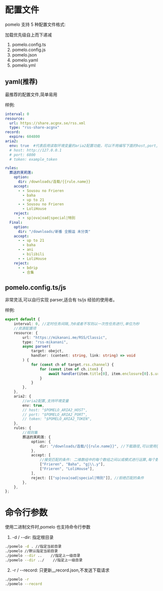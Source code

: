 # 配置文件

pomelo 支持 5 种配置文件格式:

加载优先级自上而下递减

1. pomelo.config.ts
2. pomelo.config.js
3. pomelo.json
4. pomelo.yaml
5. pomelo.yml

## yaml(推荐)
最推荐的配置文件,简单易用

样例:

```yaml
interval: 0
resource:
  url: https://share.acgnx.se/rss.xml
  type: "rss-share-acgnx"
record:
  expire: 604800
aria2:
  env: true  #代表启用读取环境变量的aria2配置功能，可以不用编写下面的host,port,token，使用环境变量 POMELO_ARIA2_HOST POMELO_ARIA2_PORT POMELO_ARIA2_TOKEN 代替
  # host: http://127.0.0.1
  # port: 6800
  # token: example_token

rules:
  葬送的芙莉莲:
    option:
      dir: /downloads/连载/{{rule.name}}
    accept:
      - - Sousou no Frieren
        - baha
        - up to 21
      - - Sousou no Frieren
        - LoliHouse
    reject:
      - - sp|ova|oad|special|特別
  Final:
    option:
      dir: "/downloads/新番 全搬运 未分类"
    accept:
      - - up to 21
        - baha
      - - ani
        - bilibili
      - - LoliHouse
    reject:
      - - bdrip
        - 合集
```



## pomelo.config.ts/js

非常灵活,可以自行实现 parser,适合有 ts/js 经验的使用者。

样例:

```typescript
export default {
    interval: 0, //定时任务间隔,为0或者不写则以一次性任务进行,单位为秒
    //资源配置项
    resource: {
        url: "https://mikanani.me/RSS/Classic",
        type: "rss-mikanani",
        async parser(
            target: obejct,
            handler: (content: string, link: string) => void
        ) {
            for (const ch of target.rss.channel) {
                for (const item of ch.item) {
                    await handler(item.title[0], item.enclosure[0].$.url);
                }
            }
        },
    },
    aria2: {
        //aria2配置,支持环境变量
        env: true,
        // host: "$POMELO_ARIA2_HOST",
        // port: "$POMELO_ARIA2_PORT",
        // token: "$POMELO_ARIA2_TOKEN",
    },
    rules: {
        //规则集
        葬送的芙莉莲: {
            option: {
                dir: "/downloads/连载/{{rule.name}}", //下载路径,可以使用{{rule.name}}作为规则名占位符
            },
            accept: [
                //接受匹配的条件: 二维数组中的每个数组之间以或模式进行运算,每个数组内的每个关键词以与模式进行运算
                ["Frieren", "Baha", "gj\\.y"],
                ["Frieren", "LoliHouse"],
            ],
            reject: [["sp|ova|oad|special|特別"]], //拒绝匹配的条件
        },
    },
};
```

# 命令行参数

使用二进制文件时,pomelo 也支持命令行参数

1. -d / --dir: 指定根目录

```bash
./pomelo -d . //指定当前目录
./pomelo //默认指定当前目录
./pomelo --dir ..    //指定上一级目录
./pomelo --dir ../    //指定上一级目录
```

2. -r / --record: 只更新\_\_record.json,不发送下载请求

```bash
./pomelo -r
./pomelo --record
```
